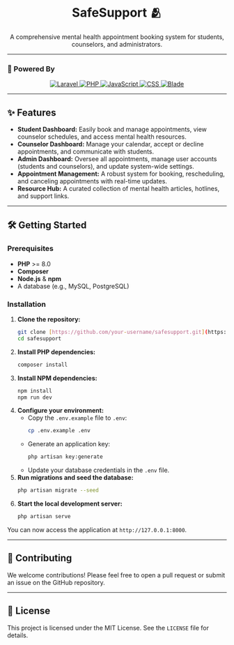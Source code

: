 <div align="center">
  <h1 align="center">SafeSupport 🫂</h1>
  <p align="center">
    A comprehensive mental health appointment booking system for students, counselors, and administrators.
  </p>
</div>

---

### 🚀 Powered By
<div align="center">
  <a href="https://laravel.com" target="_blank" rel="noopener noreferrer">
    <img src="https://img.shields.io/badge/Laravel-FF2D20?style=for-the-badge&logo=laravel&logoColor=white" alt="Laravel" />
  </a>
  <a href="https://www.php.net" target="_blank" rel="noopener noreferrer">
    <img src="https://img.shields.io/badge/PHP-777BB4?style=for-the-badge&logo=php&logoColor=white" alt="PHP" />
  </a>
  <a href="https://www.javascript.com" target="_blank" rel="noopener noreferrer">
    <img src="https://img.shields.io/badge/JavaScript-F7DF1E?style=for-the-badge&logo=javascript&logoColor=black" alt="JavaScript" />
  </a>
  <a href="https://www.w3schools.com/css/" target="_blank" rel="noopener noreferrer">
    <img src="https://img.shields.io/badge/CSS3-1572B6?style=for-the-badge&logo=css3&logoColor=white" alt="CSS" />
  </a>
  <a href="https://laravel.com/docs/10.x/blade" target="_blank" rel="noopener noreferrer">
    <img src="https://img.shields.io/badge/Blade-black?style=for-the-badge&logo=laravel&logoColor=white" alt="Blade" />
  </a>
</div>

---

## ✨ Features

* **Student Dashboard:** Easily book and manage appointments, view counselor schedules, and access mental health resources.
* **Counselor Dashboard:** Manage your calendar, accept or decline appointments, and communicate with students.
* **Admin Dashboard:** Oversee all appointments, manage user accounts (students and counselors), and update system-wide settings.
* **Appointment Management:** A robust system for booking, rescheduling, and canceling appointments with real-time updates.
* **Resource Hub:** A curated collection of mental health articles, hotlines, and support links.

---

## 🛠️ Getting Started

### Prerequisites

* **PHP** >= 8.0
* **Composer**
* **Node.js** & **npm**
* A database (e.g., MySQL, PostgreSQL)

### Installation

1.  **Clone the repository:**
    ```bash
    git clone [https://github.com/your-username/safesupport.git](https://github.com/your-username/safesupport.git)
    cd safesupport
    ```
2.  **Install PHP dependencies:**
    ```bash
    composer install
    ```
3.  **Install NPM dependencies:**
    ```bash
    npm install
    npm run dev
    ```
4.  **Configure your environment:**
    * Copy the `.env.example` file to `.env`:
        ```bash
        cp .env.example .env
        ```
    * Generate an application key:
        ```bash
        php artisan key:generate
        ```
    * Update your database credentials in the `.env` file.
5.  **Run migrations and seed the database:**
    ```bash
    php artisan migrate --seed
    ```
6.  **Start the local development server:**
    ```bash
    php artisan serve
    ```

You can now access the application at `http://127.0.0.1:8000`.

---

## 🤝 Contributing

We welcome contributions! Please feel free to open a pull request or submit an issue on the GitHub repository.

---

## 📄 License

This project is licensed under the MIT License. See the `LICENSE` file for details.
